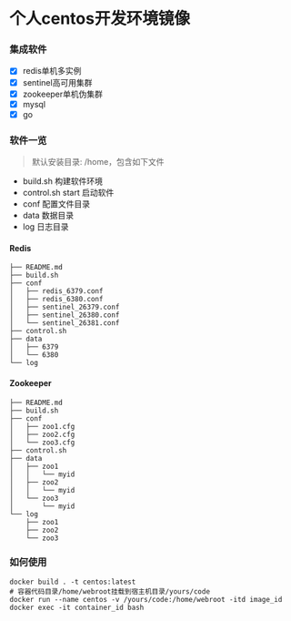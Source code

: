 # 个人centos开发环境镜像

### 集成软件

- [x] redis单机多实例
- [x] sentinel高可用集群
- [x] zookeeper单机伪集群
- [x] mysql
- [x] go

### 软件一览

> 默认安装目录: /home，包含如下文件

- build.sh 构建软件环境
- control.sh start 启动软件
- conf 配置文件目录
- data 数据目录
- log 日志目录

#### Redis 
```
├── README.md
├── build.sh
├── conf
│   ├── redis_6379.conf
│   ├── redis_6380.conf
│   ├── sentinel_26379.conf
│   ├── sentinel_26380.conf
│   └── sentinel_26381.conf
├── control.sh
├── data
│   ├── 6379
│   └── 6380
└── log
```
#### Zookeeper

```
├── README.md
├── build.sh
├── conf
│   ├── zoo1.cfg
│   ├── zoo2.cfg
│   └── zoo3.cfg
├── control.sh
├── data
│   ├── zoo1
│   │   └── myid
│   ├── zoo2
│   │   └── myid
│   └── zoo3
│       └── myid
└── log
    ├── zoo1
    ├── zoo2
    └── zoo3
```

### 如何使用
```
docker build . -t centos:latest
# 容器代码目录/home/webroot挂载到宿主机目录/yours/code
docker run --name centos -v /yours/code:/home/webroot -itd image_id
docker exec -it container_id bash
```	

